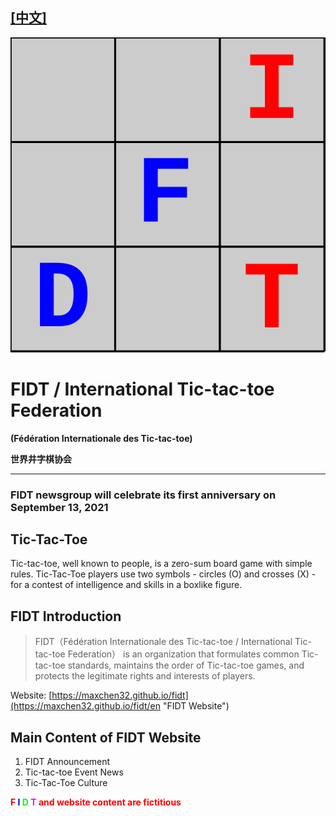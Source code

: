 ## [[中文]](./README.md)

![FIDT标志](./pic/logo.svg "FIDT logo")

FIDT / International Tic-tac-toe Federation
=================

**(Fédération Internationale des Tic-tac-toe)**

**世界井字棋协会**

---------------------

### FIDT newsgroup will celebrate its first anniversary on September 13, 2021

Tic-Tac-Toe
-----------
Tic-tac-toe, well known to people, is a zero-sum board game with simple rules. Tic-Tac-Toe players use two symbols - circles (O) and crosses (X) - for a contest of intelligence and skills in a boxlike figure.

FIDT Introduction
-----------------
> FIDT（Fédération Internationale des Tic-tac-toe / International Tic-tac-toe Federation） is an organization that formulates common Tic-tac-toe standards, maintains the order of Tic-tac-toe games, and protects the legitimate rights and interests of players.

Website: [https://maxchen32.github.io/fidt](https://maxchen32.github.io/fidt/en "FIDT Website")

Main Content of FIDT Website
----------------------------
 1. FIDT Announcement
 2. Tic-tac-toe Event News
 3. Tic-Tac-Toe Culture
 
<strong style="color: red">
                <span style="color:#ff0000;">F</span>
                <span style="color:#0000ff;">I</span>
                <span style="color:#00ff00;">D</span>
                <span style="color:#ff00ff;">T</span> and website content are fictitious
            </strong>
